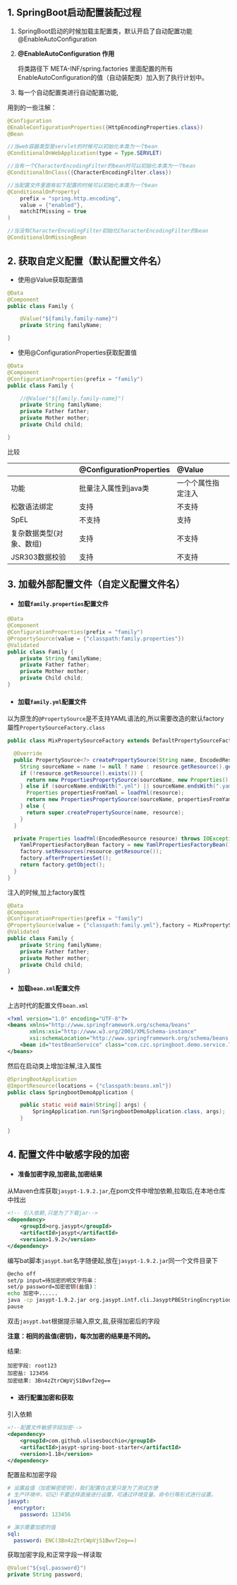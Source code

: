 ## 1. SpringBoot启动配置装配过程

1. SpringBoot启动的时候加载主配置类，默认开启了自动配置功能 @EnableAutoConfiguration

2. **@EnableAutoConfiguration 作用**

   将类路径下 META-INF/spring.factories 里面配置的所有EnableAutoConfiguration的值（自动装配类）加入到了执行计划中。

3. 每一个自动配置类进行自动配置功能,

用到的一些注解：

```java
@Configuration
@EnableConfigurationProperties({HttpEncodingProperties.class}) 
@Bean

//当web容器类型是servlet的时候可以初始化本类为一个bean
@ConditionalOnWebApplication(type = Type.SERVLET)

//当有一个CharacterEncodingFilter的bean时可以初始化本类为一个bean
@ConditionalOnClass({CharacterEncodingFilter.class})

//当配置文件里面有如下配置的时候可以初始化本类为一个bean
@ConditionalOnProperty(
    prefix = "spring.http.encoding",
    value = {"enabled"},
    matchIfMissing = true
)

//当没有CharacterEncodingFilter初始化CharacterEncodingFilter的bean
@ConditionalOnMissingBean
```

## 2. 获取自定义配置（默认配置文件名）

- 使用@Value获取配置值

```java
@Data
@Component
public class Family {

    @Value("${family.family-name}")
    private String familyName;

}
```

- 使用@ConfigurationProperties获取配置值

```java
@Data
@Component
@ConfigurationProperties(prefix = "family")
public class Family {

    //@Value("${family.family-name}")
    private String familyName;
    private Father father;
    private Mother mother;
    private Child child;

}
```

比较

|                          | @ConfigurationProperties | @Value             |
| :----------------------- | :----------------------- | :----------------- |
| 功能                     | 批量注入属性到java类     | 一个个属性指定注入 |
| 松散语法绑定             | 支持                     | 不支持             |
| SpEL                     | 不支持                   | 支持               |
| 复杂数据类型(对象、数组) | 支持                     | 不支持             |
| JSR303数据校验           | 支持                     | 不支持             |

## 3. 加载外部配置文件（自定义配置文件名）

- #### 加载`family.properties`配置文件

```java
@Data
@Component
@ConfigurationProperties(prefix = "family")
@PropertySource(value = {"classpath:family.properties"})
@Validated
public class Family {
    private String familyName;
    private Father father;
    private Mother mother;
    private Child child;
}
```

- #### 加载`family.yml`配置文件

以为原生的`@PropertySource`是不支持YAML语法的,所以需要改造的默认factory屬性`PropertySourceFactory.class`

```java
public class MixPropertySourceFactory extends DefaultPropertySourceFactory {

  @Override
  public PropertySource<?> createPropertySource(String name, EncodedResource resource) throws IOException {
    String sourceName = name != null ? name : resource.getResource().getFilename();
    if (!resource.getResource().exists()) {
      return new PropertiesPropertySource(sourceName, new Properties());
    } else if (sourceName.endsWith(".yml") || sourceName.endsWith(".yaml")) {
      Properties propertiesFromYaml = loadYml(resource);
      return new PropertiesPropertySource(sourceName, propertiesFromYaml);
    } else {
      return super.createPropertySource(name, resource);
    }
  }

  private Properties loadYml(EncodedResource resource) throws IOException {
    YamlPropertiesFactoryBean factory = new YamlPropertiesFactoryBean();
    factory.setResources(resource.getResource());
    factory.afterPropertiesSet();
    return factory.getObject();
  }
}
```

注入的时候,加上factory属性

```java
@Data
@Component
@ConfigurationProperties(prefix = "family")
@PropertySource(value = {"classpath:family.yml"},factory = MixPropertySourceFactory.class)
@Validated
public class Family {
    private String familyName;
    private Father father;
    private Mother mother;
    private Child child;
}
```

- #### 加载`bean.xml`配置文件

上古时代的配置文件`bean.xml`

```xml
<?xml version="1.0" encoding="UTF-8"?>
<beans xmlns="http://www.springframework.org/schema/beans"
       xmlns:xsi="http://www.w3.org/2001/XMLSchema-instance"
       xsi:schemaLocation="http://www.springframework.org/schema/beans http://www.springframework.org/schema/beans/spring-beans.xsd">
    <bean id="testBeanService" class="com.czc.springboot.demo.service.TestBeanService"></bean>
</beans>
```

然后在启动类上增加注解,注入属性

```java
@SpringBootApplication
@ImportResource(locations = {"classpath:beans.xml"})
public class SpringbootDemoApplication {

    public static void main(String[] args) {
        SpringApplication.run(SpringbootDemoApplication.class, args);
    }

}
```

## 4. 配置文件中敏感字段的加密

- #### 准备加密字段,加密盐,加密结果

从Maven仓库获取`jasypt-1.9.2.jar`,在pom文件中增加依赖,拉取后,在本地仓库中找出

```xml
<!-- 引入依赖,只是为了下载jar-->
<dependency>
    <groupId>org.jasypt</groupId>
    <artifactId>jasypt</artifactId>
    <version>1.9.2</version>
</dependency>
```

编写bat脚本`jasypt.bat`名字随便起,放在`jasypt-1.9.2.jar`同一个文件目录下

````bash
@echo off
set/p input=待加密的明文字符串：
set/p password=加密密钥(盐值)：
echo 加密中......
java -cp jasypt-1.9.2.jar org.jasypt.intf.cli.JasyptPBEStringEncryptionCLI  input=%input% password=%password% algorithm=PBEWithMD5AndDES
pause
````
双击`jasypt.bat`根据提示输入原文,盐,获得加密后的字段

**注意：相同的盐值(密钥)，每次加密的结果是不同的。**

结果:

```
加密字段: root123
加密盐: 123456
加密结果: 3Bn4zZtrCWpVjS1Bwvf2eg==
```

- #### 进行配置加密和获取

引入依赖

```xml
<!--配置文件敏感字段加密-->
<dependency>
    <groupId>com.github.ulisesbocchio</groupId>
    <artifactId>jasypt-spring-boot-starter</artifactId>
	<version>1.18</version>
</dependency>
```

配置盐和加密字段

```yaml
# 设置盐值（加密解密密钥），我们配置在这里只是为了测试方便
# 生产环境中，切记!不要这样直接进行设置，可通过环境变量、命令行等形式进行设置。
jasypt:
  encryptor:
    password: 123456

# 演示需要加密的值
sql:
  password: ENC(3Bn4zZtrCWpVjS1Bwvf2eg==)
```

获取加密字段,和正常字段一样读取

```java
@Value("${sql.password}")
private String password;
```



